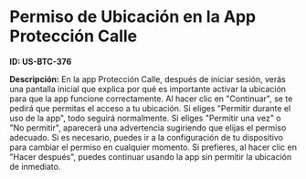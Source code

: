 # Permiso de Ubicación en la App Protección Calle

**ID: US-BTC-376**

**Descripción:** En la app Protección Calle, después de iniciar sesión, verás una pantalla inicial que explica por qué es importante activar la ubicación para que la app funcione correctamente. Al hacer clic en "Continuar", se te pedirá que permitas el acceso a tu ubicación. Si eliges "Permitir durante el uso de la app", todo seguirá normalmente. Si eliges "Permitir una vez" o "No permitir", aparecerá una advertencia sugiriendo que elijas el permiso adecuado. Si es necesario, puedes ir a la configuración de tu dispositivo para cambiar el permiso en cualquier momento. Si prefieres, al hacer clic en "Hacer después", puedes continuar usando la app sin permitir la ubicación de inmediato.